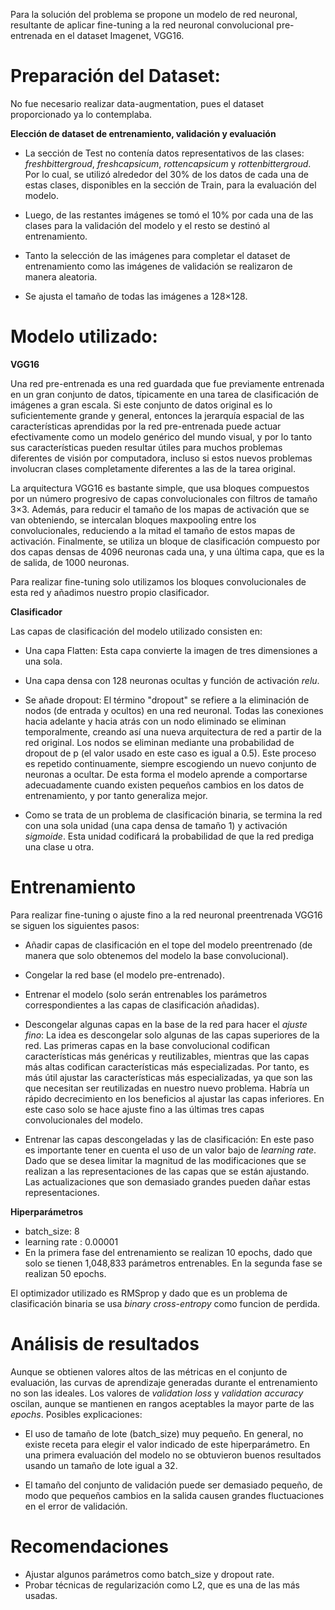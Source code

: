 Para la solución del problema se propone un modelo de red neuronal, resultante de aplicar fine-tuning a la red neuronal convolucional pre-entrenada en el dataset Imagenet, VGG16.

# Preparación del Dataset:

No fue necesario realizar data-augmentation, pues el dataset proporcionado ya lo contemplaba.

**Elección de dataset de entrenamiento, validación y evaluación**

- La sección de Test no contenía datos representativos de las clases: *freshbittergroud*, *freshcapsicum*, *rottencapsicum* y *rottenbittergroud*. Por lo cual, se utilizó alrededor del 30% de los datos de cada una de estas clases, disponibles en la sección de Train, para la evaluación del modelo. 

- Luego, de las restantes imágenes se tomó el 10% por cada una de las clases para la validación del modelo y el resto se destinó al entrenamiento. 

- Tanto la selección de las imágenes para completar el dataset de entrenamiento como las imágenes de validación se realizaron de manera aleatoria.

- Se ajusta el tamaño de todas las imágenes a 128×128.


# Modelo utilizado:

**VGG16**

Una red pre-entrenada es una red guardada que fue previamente entrenada en un gran conjunto de datos, típicamente en una tarea de clasificación de imágenes a gran escala. Si este conjunto de datos original es lo suficientemente grande y general, entonces la jerarquía espacial de las características aprendidas por la red pre-entrenada puede actuar efectivamente como un modelo genérico del mundo visual, y por lo tanto sus características pueden resultar útiles para muchos problemas diferentes de visión por computadora, incluso si estos nuevos problemas involucran clases completamente diferentes a las de la tarea original.

La arquitectura VGG16 es bastante simple, que usa bloques compuestos por un número progresivo de capas convolucionales con filtros de tamaño 3×3. Además, para reducir el tamaño de los mapas de activación que se van obteniendo, se intercalan bloques maxpooling entre los convolucionales, reduciendo a la mitad el tamaño de estos mapas de activación. Finalmente, se utiliza un bloque de clasificación compuesto por dos capas densas de 4096 neuronas cada una, y una última capa, que es la de salida, de 1000 neuronas.

Para realizar fine-tuning solo utilizamos los bloques convolucionales de esta red y añadimos nuestro propio clasificador.


**Clasificador**

Las capas de clasificación del modelo utilizado consisten en:
- Una capa Flatten: Esta capa convierte la imagen de tres dimensiones a una sola.

- Una capa densa con 128 neuronas ocultas y función de activación *relu*.

- Se añade dropout: El término "dropout" se refiere a la eliminación de nodos (de entrada y ocultos) en una red neuronal. Todas las conexiones hacia adelante y hacia atrás con un nodo eliminado se eliminan temporalmente, creando así una nueva arquitectura de red a partir de la red original. Los nodos se eliminan mediante una probabilidad de dropout de p (el valor usado en este caso es igual a 0.5). Este proceso es repetido continuamente, siempre escogiendo un nuevo conjunto de neuronas a ocultar. De esta forma el modelo aprende a comportarse adecuadamente cuando existen pequeños cambios en los datos de entrenamiento, y por tanto generaliza mejor.

- Como se trata de un problema de clasificación binaria, se termina la red con una sola unidad (una capa densa de tamaño 1) y activación *sigmoide*. Esta unidad codificará la probabilidad de que la red prediga una clase u otra.


# Entrenamiento

Para realizar fine-tuning o ajuste fino a la red neuronal preentrenada VGG16 se siguen los siguientes pasos:
- Añadir capas de clasificación en el tope del modelo preentrenado (de manera que solo obtenemos del modelo la base convolucional).
- Congelar la red base (el modelo pre-entrenado).
- Entrenar el modelo (solo serán entrenables los parámetros correspondientes a las capas de clasificación añadidas).
- Descongelar algunas capas en la base de la red para hacer el *ajuste fino*:
La idea es descongelar solo algunas de las capas superiores de la red. Las primeras capas en la base convolucional codifican características más genéricas y reutilizables, mientras que las capas más altas codifican características más especializadas. Por tanto, es más útil ajustar las características más especializadas, ya que son las que necesitan ser reutilizadas en nuestro nuevo problema. Habría un rápido decrecimiento en los beneficios al ajustar las capas inferiores.
En este caso solo se hace ajuste fino a las últimas tres capas convolucionales del modelo.

- Entrenar las capas descongeladas y las de clasificación: En este paso es importante tener en cuenta el uso de un valor bajo de *learning rate*. Dado que se desea limitar la magnitud de las modificaciones que se realizan a las representaciones de las capas que se están ajustando. Las actualizaciones que son demasiado grandes pueden dañar estas representaciones.


**Hiperparámetros**

- batch_size: 8
- learning rate : 0.00001
- En la primera fase del entrenamiento se realizan 10 epochs, dado que solo se tienen 1,048,833 parámetros entrenables. En la segunda fase se realizan 50 epochs.

El optimizador utilizado es RMSprop y dado que es un problema de clasificación binaria se usa *binary cross-entropy* como funcion de perdida.


# Análisis de resultados

Aunque se obtienen valores altos de las métricas en el conjunto de evaluación, las curvas de aprendizaje generadas durante el entrenamiento no son las ideales. Los valores de *validation loss* y *validation accuracy* oscilan, aunque se mantienen en rangos aceptables la mayor parte de las *epochs*.
Posibles explicaciones:
  - El uso de tamaño de lote (batch_size) muy pequeño. En general, no existe receta para elegir el valor indicado de este hiperparámetro. En una primera evaluación del modelo no se obtuvieron buenos resultados usando un tamaño de lote igual a 32.

  - El tamaño del conjunto de validación puede ser demasiado pequeño, de modo que pequeños cambios en la salida causen grandes fluctuaciones en el error de validación.

# Recomendaciones
- Ajustar algunos parámetros como batch_size y dropout rate.
- Probar técnicas de regularización como L2, que es una de las más usadas.
